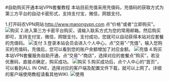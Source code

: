 #自助购买开通本站VPN套餐教程
本站目前充值采用充值码，充值码的获取方式为第三方平台的自动卡密形式，支持支付宝，微信，网银支付。

1.打开码农VPN网站:http://www.manongvpn.com 点“价格”或者“立即购买”。
![购买](https://github.com/manongvpn/manongvpn/blob/master/wiki/images/goumai1.png?raw=true "码农VPN价格1")
2.进入第三方卡密平台购买，请输入联系方式为您的常用邮箱。然后购买即可，支持支付宝，微信，网银支付。支付成功，您就可以自动获得本站对应套餐的充值码。
![支付](https://github.com/manongvpn/manongvpn/blob/master/wiki/images/goumai2.png?raw=true "码农VPN购买2")
3.登录本站会员会进入个人中心，点“交易”-“充值”，输入您购买的充值码，充值后，您可以看到您的账户余额增加了对应金额。
![充值](https://github.com/manongvpn/manongvpn/blob/master/wiki/images/zhanghuchongzhi.png?raw=true "码农VPN充值")
4.购买本站VPN套餐服务自助开通，点“交易”-“商店”，选择对应的套餐点“购买”，若没优惠码，直接点确定，购买成功。
![购买](https://github.com/manongvpn/manongvpn/blob/master/wiki/images/shangdiangoumai.png?raw=true "码农VPN购买套餐")
5.购买成功后，点个人中心的“首页”，可以看到ALL IN ONE，选择对应的客户端及配置文件下载，就可以上网了。详细的客户端使用教程请看其他WIKI.
![使用](https://github.com/manongvpn/manongvpn/blob/master/wiki/images/ALLINONE.png?raw=true "码农VPN客户端使用")
